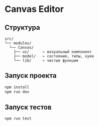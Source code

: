 # Canvas Editor

## Структура

```text
src/
└── modules/
  └── Canvas/
    ├── ui/      ← визуальный компонент
    ├── model/   ← состояние, типы, хуки
    └── lib/     ← чистые функции
```

##  Запуск проекта

```bash
npm install
npm run dev
```

## Запуск тестов

```bash
npm run test
```
